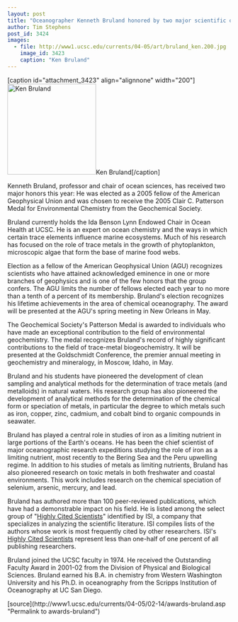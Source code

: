 ```yaml
---
layout: post
title: "Oceanographer Kenneth Bruland honored by two major scientific organizations"
author: Tim Stephens
post_id: 3424
images:
  - file: http://www1.ucsc.edu/currents/04-05/art/bruland_ken.200.jpg
    image_id: 3423
    caption: "Ken Bruland"
---
```


[caption id="attachment_3423" align="alignnone" width="200"]<a href="http://localhost/mysite/wp-content/uploads/2005/02/bruland_ken.200.jpg"><img class="size-full wp-image-3423" src="http://localhost/mysite/wp-content/uploads/2005/02/bruland_ken.200.jpg" alt="Ken Bruland" width="200" height="205" /></a>Ken Bruland[/caption]
<a name="content" id="content"></a>
<p>
  Kenneth Bruland, professor and chair of ocean sciences, has received two major honors this year: He was elected as a 2005 fellow of the American Geophysical Union and was chosen to receive the 2005 Clair C. Patterson Medal for Environmental Chemistry from the Geochemical Society.
</p>
<p>
  Bruland currently holds the Ida Benson Lynn Endowed Chair in Ocean Health at UCSC. He is an expert on ocean chemistry and the ways in which certain trace elements influence marine ecosystems. Much of his research has focused on the role of trace metals in the growth of phytoplankton, microscopic algae that form the base of marine food webs.
</p>
<p>
  Election as a fellow of the American Geophysical Union (AGU) recognizes scientists who have attained acknowledged eminence in one or more branches of geophysics and is one of the few honors that the group confers. The AGU limits the number of fellows elected each year to no more than a tenth of a percent of its membership. Bruland's election recognizes his lifetime achievements in the area of chemical oceanography. The award will be presented at the AGU's spring meeting in New Orleans in May.
</p>
<p>
  The Geochemical Society's Patterson Medal is awarded to individuals who have made an exceptional contribution to the field of environmental geochemistry. The medal recognizes Bruland's record of highly significant contributions to the field of trace-metal biogeochemistry. It will be presented at the Goldschmidt Conference, the premier annual meeting in geochemistry and mineralogy, in Moscow, Idaho, in May.
</p>
<p>
  Bruland and his students have pioneered the development of clean sampling and analytical methods for the determination of trace metals (and metalloids) in natural waters. His research group has also pioneered the development of analytical methods for the determination of the chemical form or speciation of metals, in particular the degree to which metals such as iron, copper, zinc, cadmium, and cobalt bind to organic compounds in seawater.
</p>
<p>
  Bruland has played a central role in studies of iron as a limiting nutrient in large portions of the Earth's oceans. He has been the chief scientist of major oceanographic research expeditions studying the role of iron as a limiting nutrient, most recently to the Bering Sea and the Peru upwelling regime. In addition to his studies of metals as limiting nutrients, Bruland has also pioneered research on toxic metals in both freshwater and coastal environments. This work includes research on the chemical speciation of selenium, arsenic, mercury, and lead.
</p>
<p>
  Bruland has authored more than 100 peer-reviewed publications, which have had a demonstrable impact on his field. He is listed among the select group of "<a href="http://isihighlycited.com">Highly Cited Scientists</a>" identified by ISI, a company that specializes in analyzing the scientific literature. ISI compiles lists of the authors whose work is most frequently cited by other researchers. ISI's <a href="http://isihighlycited.com">Highly Cited Scientists</a> represent less than one-half of one percent of all publishing researchers.
</p>
<p>
  Bruland joined the UCSC faculty in 1974. He received the Outstanding Faculty Award in 2001-02 from the Division of Physical and Biological Sciences. Bruland earned his B.A. in chemistry from Western Washington University and his Ph.D. in oceanography from the Scripps Institution of Oceanography at UC San Diego.
</p>
[source](http://www1.ucsc.edu/currents/04-05/02-14/awards-bruland.asp "Permalink to awards-bruland")

